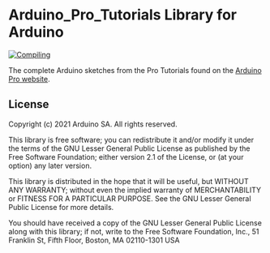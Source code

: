 
# Arduino_Pro_Tutorials Library for Arduino

[![Compiling](https://github.com/arduino-libraries/Arduino_Pro_Tutorials/actions/workflows/main.yml/badge.svg)](https://github.com/arduino-libraries/Arduino_Pro_Tutorials/actions/workflows/main.yml)

The complete Arduino sketches from the Pro Tutorials found on the [Arduino Pro website](https://www.arduino.cc/pro/tutorials/portenta-h7).

## License

Copyright (c) 2021 Arduino SA. All rights reserved.

This library is free software; you can redistribute it and/or
modify it under the terms of the GNU Lesser General Public
License as published by the Free Software Foundation; either
version 2.1 of the License, or (at your option) any later version.

This library is distributed in the hope that it will be useful,
but WITHOUT ANY WARRANTY; without even the implied warranty of
MERCHANTABILITY or FITNESS FOR A PARTICULAR PURPOSE. See the GNU
Lesser General Public License for more details.

You should have received a copy of the GNU Lesser General Public
License along with this library; if not, write to the Free Software
Foundation, Inc., 51 Franklin St, Fifth Floor, Boston, MA 02110-1301 USA
